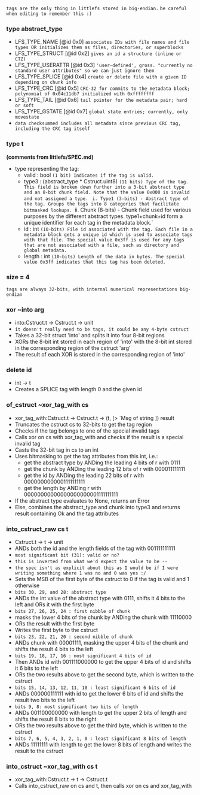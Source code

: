 `tags are the only thing in littlefs stored in big-endian.`
`be careful when editing to remember this :)`
### type abstract_type
- LFS_TYPE_NAME [@id 0x0] ` associates IDs with file names and file types OR initializes them as files, directories, or superblocks `
- LFS_TYPE_STRUCT [@id 0x2] ` gives an id a structure (inline or CTZ) `
- LFS_TYPE_USERATTR [@id 0x3] ` 'user-defined', gross. "currently no standard user attributes" so we can just ignore them `
- LFS_TYPE_SPLICE [@id 0x4] ` create or delete file with a given ID depending on chunk info `
- LFS_TYPE_CRC [@id 0x5] ` CRC-32 for commits to the metadata block; polynomial of 0x04c11db7 initialized with 0xffffffff `
- LFS_TYPE_TAIL [@id 0x6] ` tail pointer for the metadata pair; hard or soft `
- LFS_TYPE_GSTATE [@id 0x7] ` global state entries; currently, only movestate `
- `data checksummed includes all metadata since previous CRC tag, including the CRC tag itself`
### type t
**(comments from littlefs/SPEC.md)**
- type representing the tag:
	- valid : bool `(1 bit) Indicates if the tag is valid. `
	- type3 : (abstract_type * Cstruct.uint8) `(11 bits) Type of the tag. This field is broken down further into a 3-bit abstract type and an 8-bit chunk field. Note that the value 0x000 is invalid and not assigned a type. `
		`i. Type1 (3-bits) - Abstract type of the tag. Groups the tags into 8 categories that facilitate bitmasked lookups.
		`ii. Chunk (8-bits) - Chunk field used for various purposes by the different abstract types. type1+chunk+id form a unique identifier for each tag in the metadata block.`
	- id : int `(10-bits) File id associated with the tag. Each file in a metadata block gets a unique id which is used to associate tags with that file. The special value 0x3ff is used for any tags that are not associated with a file, such as directory and global metadata.`
	- length : int ` (10-bits) Length of the data in bytes. The special value 0x3ff indicates that this tag has been deleted. `
### size = 4
`tags are always 32-bits, with internal numerical representations big-endian`
### xor ~into arg
- into:Cstruct.t -> Cstruct.t -> unit
- `it doesn't really need to be tags, it could be any 4-byte cstruct`
- Takes a 32-bit struct 'into' and splits it into four 8-bit regions
- XORs the 8-bit int stored in each region of 'into' with the 8-bit int stored in the corresponding region of the cstruct 'arg'
- The result of each XOR is stored in the corresponding region of 'into'
### delete id
- int -> t
- Creates a SPLICE tag with length 0 and the given id
### of_cstruct ~xor_tag_with cs
- xor_tag_with:Cstruct.t -> Cstruct.t -> (t, [> \`Msg of string ]) result
- Truncates the cstruct cs to 32-bits to get the tag region
- Checks if the tag belongs to one of the special invalid tags
- Calls xor on cs with xor_tag_with and checks if the result is a special invalid tag
- Casts the 32-bit tag in cs to an int
- Uses bitmasking to get the tag attributes from this int, i.e.:
	- get the abstract type by ANDing the leading 4 bits of r with 0111
	- get the chunk by ANDing the leading 12 bits of r with 000011111111
	- get the id by ANDing the leading 22 bits of r with 0000000000001111111111
	- get the length by ANDing r with 00000000000000000000001111111111
-  If the abstract type evaluates to None, returns an Error
- Else, combines the abstract_type and chunk into type3 and returns result containing Ok and the tag attributes
### into_cstruct_raw cs t
- Cstruct.t -> t -> unit
- ANDs both the id and the length fields of the tag with 001111111111
- `most significant bit (31): valid or no?`
- `this is inverted from what we'd expect the value to be --`
- `the spec isn't as explicit about this as I would be if I were writing something where 1 was no and 0 was yes :/`
- Sets the MSB of the first byte of the cstruct to 0 if the tag is valid and 1 otherwise
- `bits 30, 29, and 28: abstract type`
- ANDs the int value of the abstract type with 0111, shifts it 4 bits to the left and ORs it with the first byte
- `bits 27, 26, 25, 24 : first nibble of chunk`
- masks the lower 4 bits of the chunk by ANDing the chunk with 11110000
- ORs the result with the first byte
- Writes the first byte to the cstruct
- `bits 23, 22, 21, 20 : second nibble of chunk`
- ANDs chunk with 00001111, masking the upper 4 bits of the chunk and shifts the result 4 bits to the left
- `bits 19, 18, 17, 16 : most significant 4 bits of id`
- Then ANDs id with 001111000000 to get the upper 4 bits of id and shifts it 6 bits to the left
- ORs the two results above to get the second byte, which is written to the cstruct
- `bits 15, 14, 13, 12, 11, 10 : least significant 6 bits of id`
- ANDs 000000111111 with id to get the lower 6 bits of id and shifts the result two bits to the left
- `bits 9, 8: most significant two bits of length`
- ANDs 001100000000 with length to get the upper 2 bits of length and shifts the result 8 bits to the right
- ORs the two results above to get the third byte, which is written to the cstruct
- `bits 7, 6, 5, 4, 3, 2, 1, 0 : least significant 8 bits of length`
- ANDs 11111111 with length to get the lower 8 bits of length and writes the result to the cstruct
### into_cstruct ~xor_tag_with cs t
- xor_tag_with:Cstruct.t -> t -> Cstruct.t
- Calls into_cstruct_raw on cs and t, then calls xor on cs and xor_tag_with
